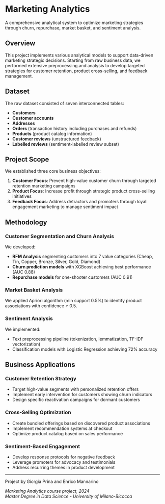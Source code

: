 # Marketing Analytics

A comprehensive analytical system to optimize marketing strategies through churn, repurchase, market basket, and sentiment analysis.

## Overview
This project implements various analytical models to support data-driven marketing strategic decisions. Starting from raw business data, we performed extensive preprocessing and analysis to develop targeted strategies for customer retention, product cross-selling, and feedback management.

## Dataset
The raw dataset consisted of seven interconnected tables:
- **Customers**
- **Customer accounts**
- **Addresses**
- **Orders** (transaction history including purchases and refunds)
- **Products** (product catalog information)
- **Customer reviews** (unstructured feedback)
- **Labelled reviews** (sentiment-labelled review subset)

## Project Scope
We established three core business objectives:
1. **Customer Focus**: Prevent high-value customer churn through targeted retention marketing campaigns
2. **Product Focus**: Increase profit through strategic product cross-selling initiatives
3. **Feedback Focus**: Address detractors and promoters through loyal engagement marketing to manage sentiment impact

## Methodology

### Customer Segmentation and Churn Analysis
We developed:
- **RFM Analysis** segmenting customers into 7 value categories (Cheap, Tin, Copper, Bronze, Silver, Gold, Diamond)
- **Churn prediction models** with XGBoost achieving best performance (AUC 0.88)
- **Repurchase models** for one-shooter customers (AUC 0.91)

### Market Basket Analysis
We applied Apriori algorithm (min support 0.5%) to identify product associations with confidence ≥ 0.5.

### Sentiment Analysis
We implemented:
- Text preprocessing pipeline (tokenization, lemmatization, TF-IDF vectorization)
- Classification models with Logistic Regression achieving 72% accuracy

## Business Applications

### Customer Retention Strategy
- Target high-value segments with personalized retention offers
- Implement early intervention for customers showing churn indicators
- Design specific reactivation campaigns for dormant customers

### Cross-Selling Optimization
- Create bundled offerings based on discovered product associations
- Implement recommendation systems at checkout
- Optimize product catalog based on sales performance

### Sentiment-Based Engagement
- Develop response protocols for negative feedback
- Leverage promoters for advocacy and testimonials
- Address recurring themes in product development

---
Project by Giorgia Prina and Enrico Mannarino

*Marketing Analytics course project, 2024*  
*Master Degree in Data Science - University of Milano-Bicocca*
